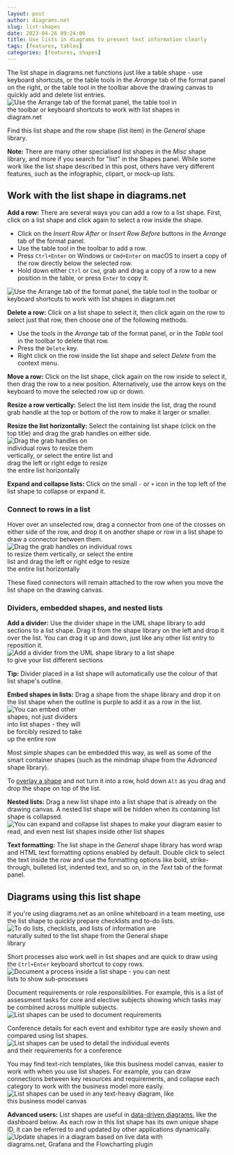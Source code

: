 ```yaml
---
layout: post
author: diagrams.net
slug: list-shapes
date: 2023-04-26 09:24:00
title: Use lists in diagrams to present text information clearly
tags: [features, tables]
categories: [features, shapes]
---
```


The list shape in diagrams.net functions just like a table shape - use keyboard shortcuts, or the table tools in the _Arrange_ tab of the format panel on the right, or the table tool in the toolbar above the drawing canvas to quickly add and delete list entries. 
<br /><img src="/assets/img/blog/list-shape-tools.png" style="width=100%;max-width:400px;height:auto;" alt="Use the Arrange tab of the format panel, the table tool in the toolbar or keyboard shortcuts to work with list shapes in diagram.net">

Find this list shape and the row shape (list item) in the _General_ shape library. 

**Note:** There are many other specialised list shapes in the _Misc_ shape library, and more if you search for "list" in the Shapes panel. While some work like the list shape described in this post, others have very different features, such as the infographic, clipart, or mock-up lists.

## Work with the list shape in diagrams.net

**Add a row:** There are several ways you can add a row to a list shape.
First, click on a list shape and click again to select a row inside the shape.
* Click on the _Insert Row After_ or _Insert Row Before_ buttons in the _Arrange_ tab of the format panel. 
* Use the table tool in the toolbar to add a row.
* Press ``Ctrl+Enter`` on Windows or ``Cmd+Enter`` on macOS to insert a copy of the row directly below the selected row.
* Hold down either ``Ctrl`` or ``Cmd``, grab and drag a copy of a row to a new position in the table, or press ``Enter`` to copy it.

<img src="/assets/img/blog/list-shape.gif" style="width=100%;max-width:500px;height:auto;" alt="Use the Arrange tab of the format panel, the table tool in the toolbar or keyboard shortcuts to work with list shapes in diagram.net">

**Delete a row:** Click on a list shape to select it, then click again on the row to select just that row, then choose one of the following methods.
* Use the tools in the _Arrange_ tab of the format panel, or in the _Table_ tool in the toolbar to delete that row. 
* Press the ``Delete`` key.
* Right click on the row inside the list shape and select _Delete_ from the context menu.

**Move a row:** Click on the list shape, click again on the row inside to select it, then drag the row to a new position. Alternatively, use the arrow keys on the keyboard to move the selected row up or down.

**Resize a row vertically:** Select the list item inside the list, drag the round grab handle at the top or bottom of the row to make it larger or smaller.

**Resize the list horizontally:** Select the containing list shape (click on the top title) and drag the grab handles on either side.
<br /><img src="/assets/img/blog/list-shape-move-resize.gif" style="width=100%;max-width:250px;height:auto;" alt="Drag the grab handles on individual rows to resize them vertically, or select the entire list and drag the left or right edge to resize the entire list horizontally">

**Expand and collapse lists:** Click on the small ``-`` or ``+`` icon in the top left of the list shape to collapse or expand it. 

### Connect to rows in a list

Hover over an unselected row, drag a connector from one of the crosses on either side of the row, and drop it on another shape or row in a list shape to draw a connector between them. 
<br /><img src="/assets/img/blog/list-shape-row-connector.png" style="width=100%;max-width:300px;height:auto;" alt="Drag the grab handles on individual rows to resize them vertically, or select the entire list and drag the left or right edge to resize the entire list horizontally">

These fixed connectors will remain attached to the row when you move the list shape on the drawing canvas.

### Dividers, embedded shapes, and nested lists

**Add a divider:** Use the divider shape in the UML shape library to add sections to a list shape. Drag it from the shape library on the left and drop it over the list. You can drag it up and down, just like any other list entry to reposition it.
<br /><img src="/assets/img/blog/list-shape-divider.gif" style="width=100%;max-width:400px;height:auto;" alt="Add a divider from the UML shape library to a list shape to give your list different sections">

**Tip:** Divider placed in a list shape will automatically use the colour of that list shape's outline.

**Embed shapes in lists:** Drag a shape from the shape library and drop it on the list shape when the outline is purple to add it as a row in the list. 
<br /><img src="/assets/img/blog/list-shape-embedded-shapes.png" style="width=100%;max-width:180px;height:auto;" alt="You can embed other shapes, not just dividers into list shapes - they will be forcibly resized to take up the entire row">

Most simple shapes can be embedded this way, as well as some of the smart container shapes (such as the mindmap shape from the _Advanced_ shape library).

To [overlay a shape](/doc/faq/shapes-overlap.html) and not turn it into a row, hold down ``Alt`` as you drag and drop the shape on top of the list.

**Nested lists:** Drag a new list shape into a list shape that is already on the drawing canvas. A nested list shape will be hidden when its containing list shape is collapsed. 
<br /><img src="/assets/img/blog/list-shape-nested.gif" style="width=100%;max-width:500px;height:auto;" alt="You can expand and collapse list shapes to make your diagram easier to read, and even nest list shapes inside other list shapes">

**Text formatting:** The list shape in the _General_ shape library has word wrap and HTML text formatting options enabled by default. Double click to select the text inside the row and use the formatting options like bold, strike-through, bulleted list, indented text, and so on, in the _Text_ tab of the format panel.

## Diagrams using this list shape

If you're using diagrams.net as an online whiteboard in a team meeting, use the list shape to quickly prepare checklists and to-do lists. 
<br /><img src="/assets/img/blog/list-shape-todo.png" style="width=100%;max-width:400px;height:auto;" alt="To do lists, checklists, and lists of information are naturally suited to the list shape from the General shape library">


Short processes also work well in list shapes and are quick to draw using the ``Ctrl+Enter`` keyboard shortcut to copy rows.
<br /><img src="/assets/img/blog/lists-process.png" style="width=100%;max-width:400px;height:auto;" alt="Document a process inside a list shape - you can nest lists to show sub-processes">

Document requirements or role responsibilities. For example, this is a list of assessment tasks for core and elective subjects showing which tasks may be combined across multiple subjects.
<br /><img src="/assets/img/blog/lists-assessment-tasks.png" style="width=100%;max-width:400px;height:auto;" alt="List shapes can be used to document requirements">

Conference details for each event and exhibitor type are easily shown and compared using list shapes. 
<br /><img src="/assets/img/blog/lists-event-details.png" style="width=100%;max-width:400px;height:auto;" alt="List shapes can be used to detail the individual events and their requirements for a conference">

You may find text-rich templates, like this business model canvas, easier to work with when you use list shapes. For example, you can draw connections between key resources and requirements, and collapse each category to work with the business model more easily.
<br /><img src="/assets/img/blog/list-shape-business-model-canvas.png" style="width=100%;max-width:400px;height:auto;" alt="List shapes can be used in any text-heavy diagram, like this business model canvas">

**Advanced users:** List shapes are useful in [data-driven diagrams](/blog/data-driven-diagrams), like the dashboard below. As each row in this list shape has its own unique shape ID, it can be referred to and updated by other applications dynamically.
<br /><img src="/assets/img/blog/data-driven-diagram-example.gif" style="width=100%;max-width:400px;height:auto;" alt="Update shapes in a diagram based on live data with diagrams.net, Grafana and the Flowcharting plugin">
